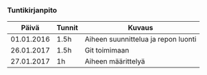 ### Tuntikirjanpito
Päivä | Tunnit | Kuvaus
--------------- | ----- | ------
01.01.2016 | 1.5h | Aiheen suunnittelua ja repon luonti
26.01.2017 | 1.5h | Git toimimaan
27.01.2017 |1h    | Aiheen määrittelyä
